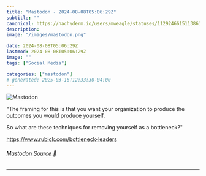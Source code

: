 ```yaml
---
title: "Mastodon - 2024-08-08T05:06:29Z"
subtitle: ""
canonical: https://hachyderm.io/users/mweagle/statuses/112924661511386127
description:
image: "/images/mastodon.png"

date: 2024-08-08T05:06:29Z
lastmod: 2024-08-08T05:06:29Z
image: ""
tags: ["Social Media"]

categories: ["mastodon"]
# generated: 2025-03-16T12:33:30-04:00
---
```

![Mastodon](/images/mastodon.png)

<p>&quot;The framing for this is that you want your organization to produce the outcomes you would produce yourself.</p><p>So what are these techniques for removing yourself as a bottleneck?&quot;</p><p><a href="https://www.rubick.com/bottleneck-leaders" target="_blank" rel="nofollow noopener noreferrer" translate="no"><span class="invisible">https://www.</span><span class="">rubick.com/bottleneck-leaders</span><span class="invisible"></span></a></p>


###### [Mastodon Source 🐘](https://hachyderm.io/@mweagle/112924661511386127)

___
